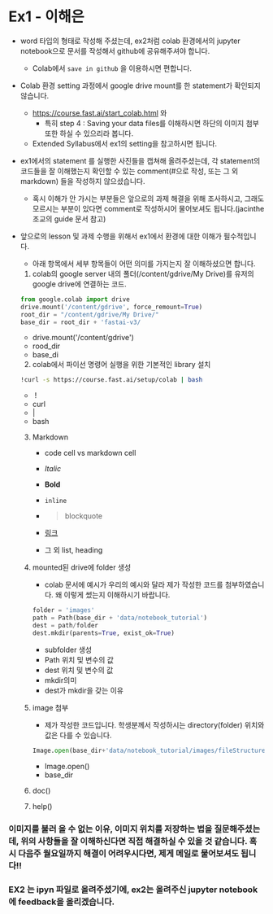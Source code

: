 # Ex1 - 이해은

- word 타입의 형태로 작성해 주셨는데, ex2처럼 colab 환경에서의 jupyter notebook으로 문서를 작성해서 github에 공유해주셔야 합니다.

  - Colab에서  `save in github` 을 이용하시면 편합니다.

- Colab 환경 setting 과정에서 google drive mount를 한 statement가 확인되지 않습니다. 

  - https://course.fast.ai/start_colab.html 와
    - 특히 step 4 : Saving your data files를 이해하시면 하단의 이미지 첨부 또한 하실 수 있으리라 봅니다.
  - Extended Syllabus에서 ex1의 setting을 참고하시면 됩니다.

- ex1에서의 statement 를 실행한 사진들을 캡쳐해 올려주셨는데, 각 statement의 코드들을 잘 이해했는지 확인할 수 있는 comment(#으로 작성, 또는 그 외 markdown) 들을 작성하지 않으셨습니다.

  - 혹시 이해가 안 가시는 부분들은 앞으로의 과제 해결을 위해 조사하시고, 그래도 모르시는 부분이 있다면 comment로 작성하시어 물어보셔도 됩니다.(jacinthe 조교의 guide 문서 참고)

- 앞으로의 lesson 및 과제 수행을 위해서 ex1에서 환경에 대한 이해가 필수적입니다.

  - 아래 항목에서 세부 항목들이 어떤 의미를 가지는지 잘 이해하셨으면 합니다.

  1. colab의 google server 내의 폴더(/content/gdrive/My Drive)를 유저의 google drive에 연결하는 코드.

  ```python
  from google.colab import drive
  drive.mount('/content/gdrive', force_remount=True)
  root_dir = "/content/gdrive/My Drive/"
  base_dir = root_dir + 'fastai-v3/
  ```

  - drive.mount('/content/gdrive')
  - rood_dir
  - base_di

  2. colab에서 파이선 명령어 실행을 위한 기본적인 library 설치

  ```bash
  !curl -s https://course.fast.ai/setup/colab | bash
  ```

  - ​	!
  - curl
  - |
  - bash

  3. Markdown

     - code cell vs markdown cell

     - *Italic*

     - **Bold** 

     - `inline`

     - > blockquote

     - [링크](www.naver.com)

     - 그 외 list, heading

  4. mounted된 drive에 folder 생성

     - colab 문서에 예시가 우리의 예시와 달라 제가 작성한 코드를 첨부하였습니다. 왜 이렇게 썼는지 이해하시기 바랍니다.

     ```python
     folder = 'images'
     path = Path(base_dir + 'data/notebook_tutorial')
     dest = path/folder
     dest.mkdir(parents=True, exist_ok=True)
     ```

     - subfolder 생성
     - Path 위치 및 변수의 값
     - dest 위치 및 변수의 값
     - mkdir의미
     - dest가 mkdir을 갖는 이유

  5. image 첨부

     - 제가 작성한 코드입니다. 학생분께서 작성하시는 directory(folder) 위치와 값은 다를 수 있습니다.

     ```python
     Image.open(base_dir+'data/notebook_tutorial/images/fileStructure.png')
     ```

     - Image.open()
     - base_dir

  6. doc()

  7. help()



### 이미지를 불러 올 수 없는 이유, 이미지 위치를 저장하는 법을 질문해주셨는데, 위의 사항들을 잘 이해하신다면 직접 해결하실 수 있을 것 같습니다. 혹시 다음주 월요일까지 해결이 어려우시다면, 제게 메일로 물어보셔도 됩니다!!



### EX2 는 ipyn 파일로 올려주셨기에, ex2는 올려주신 jupyter notebook에 feedback을 올리겠습니다.



